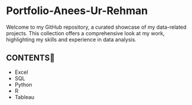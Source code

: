 # Portfolio-Anees-Ur-Rehman
Welcome to my GitHub repository, a curated showcase of my data-related projects. This collection offers a comprehensive look at my work, highlighting my skills and experience in data analysis.

## CONTENTS📝
- Excel
- SQL
- Python
- R
- Tableau
